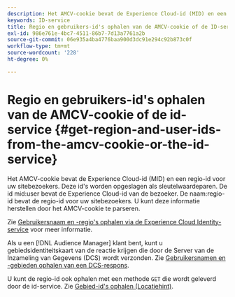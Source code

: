 ```yaml
---
description: Het AMCV-cookie bevat de Experience Cloud-id (MID) en een regio-id voor uw sitebezoekers. Deze id's worden opgeslagen als sleutelwaardeparen. De id van de middelste gebruiker bevat de Experience Cloud-id van de bezoeker. De naam van de regio-id bevat de regio-id voor uw sitebezoekers. U kunt deze informatie herstellen door het AMCV-cookie te parseren.
keywords: ID-service
title: Regio en gebruikers-id's ophalen van de AMCV-cookie of de ID-service
exl-id: 986e761e-4bc7-4511-86b7-7d13a7761a2b
source-git-commit: 06e935a4ba4776baa900d3dc91e294c92b873c0f
workflow-type: tm+mt
source-wordcount: '228'
ht-degree: 0%

---
```


# Regio en gebruikers-id&#39;s ophalen van de AMCV-cookie of de id-service {#get-region-and-user-ids-from-the-amcv-cookie-or-the-id-service}

Het AMCV-cookie bevat de Experience Cloud-id (MID) en een regio-id voor uw sitebezoekers. Deze id&#39;s worden opgeslagen als sleutelwaardeparen. De id mid:user bevat de Experience Cloud-id van de bezoeker. De naam:regio-id bevat de regio-id voor uw sitebezoekers. U kunt deze informatie herstellen door het AMCV-cookie te parseren.

Zie [Gebruikersnaam en -regio&#39;s ophalen via de Experience Cloud Identity-service](https://docs.adobe.com/content/help/en/audience-manager/user-guide/api-and-sdk-code/dcs/dcs-apis/dcs-mcid-ids.html) voor meer informatie.

Als u een [!DNL Audience Manager] klant bent, kunt u gebiedsidentiteitskaart van de reactie krijgen die door de Server van de Inzameling van Gegevens (DCS) wordt verzonden. Zie [Gebruikersnamen en -gebieden ophalen van een DCS-respons](https://docs.adobe.com/content/help/en/audience-manager/user-guide/api-and-sdk-code/dcs/dcs-apis/dcs-aam-ids.html).

U kunt de regio-id ook ophalen met een methode `GET` die wordt geleverd door de id-service. Zie [Gebied-id&#39;s ophalen (Locatiehint)](../library/get-set/getlocationhint.md#reference-a761030ff06c4439946bb56febf42d4c).
